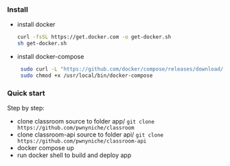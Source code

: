 ### Install

* install docker
    ```sh
    curl -fsSL https://get.docker.com -o get-docker.sh
    sh get-docker.sh
    ```
* install docker-compose
   ```sh
    sudo curl -L "https://github.com/docker/compose/releases/download/1.28.5/docker-compose-$(uname -s)-$(uname -m)" -o /usr/local/bin/docker-compose
    sudo chmod +x /usr/local/bin/docker-compose
    ```
### Quick start
Step by step:
* clone classroom source to folder app/
```git clone https://github.com/pwnyniche/classroom```
* clone classroom-api source to folder api/
```git clone https://github.com/pwnyniche/classroom-api```
* docker compose up 
* run docker shell to build and deploy app